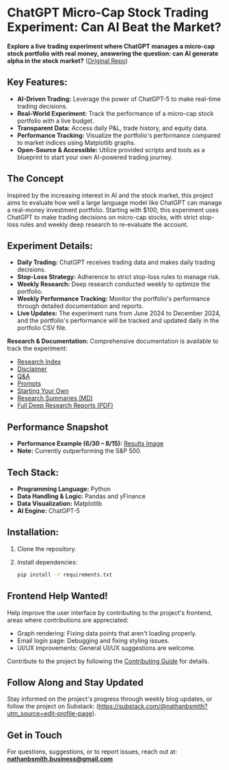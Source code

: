 # ChatGPT Micro-Cap Stock Trading Experiment: Can AI Beat the Market?

**Explore a live trading experiment where ChatGPT manages a micro-cap stock portfolio with real money, answering the question: can AI generate alpha in the stock market?** ([Original Repo](https://github.com/LuckyOne7777/ChatGPT-Micro-Cap-Experiment))

## Key Features:

*   **AI-Driven Trading:** Leverage the power of ChatGPT-5 to make real-time trading decisions.
*   **Real-World Experiment:** Track the performance of a micro-cap stock portfolio with a live budget.
*   **Transparent Data:** Access daily P&L, trade history, and equity data.
*   **Performance Tracking:** Visualize the portfolio's performance compared to market indices using Matplotlib graphs.
*   **Open-Source & Accessible:** Utilize provided scripts and tools as a blueprint to start your own AI-powered trading journey.

## The Concept

Inspired by the increasing interest in AI and the stock market, this project aims to evaluate how well a large language model like ChatGPT can manage a real-money investment portfolio. Starting with $100, this experiment uses ChatGPT to make trading decisions on micro-cap stocks, with strict stop-loss rules and weekly deep research to re-evaluate the account.

## Experiment Details:

*   **Daily Trading:** ChatGPT receives trading data and makes daily trading decisions.
*   **Stop-Loss Strategy:** Adherence to strict stop-loss rules to manage risk.
*   **Weekly Research:** Deep research conducted weekly to optimize the portfolio.
*   **Weekly Performance Tracking:** Monitor the portfolio's performance through detailed documentation and reports.
*   **Live Updates:** The experiment runs from June 2024 to December 2024, and the portfolio's performance will be tracked and updated daily in the portfolio CSV file.

**Research & Documentation:** Comprehensive documentation is available to track the experiment:

*   [Research Index](https://github.com/LuckyOne7777/ChatGPT-Micro-Cap-Experiment/blob/main/Experiment%20Details/Deep%20Research%20Index.md)
*   [Disclaimer](https://github.com/LuckyOne7777/ChatGPT-Micro-Cap-Experiment/blob/main/Experiment%20Details/Disclaimer.md)
*   [Q&A](https://github.com/LuckyOne7777/ChatGPT-Micro-Cap-Experiment/blob/main/Experiment%20Details/Q%26A.md)
*   [Prompts](https://github.com/LuckyOne7777/ChatGPT-Micro-Cap-Experiment/blob/main/Experiment%20Details/Prompts.md)
*   [Starting Your Own](https://github.com/LuckyOne7777/ChatGPT-Micro-Cap-Experiment/blob/main/Start%20Your%20Own/README.md)
*   [Research Summaries (MD)](https://github.com/LuckyOne7777/ChatGPT-Micro-Cap-Experiment/tree/main/Weekly%20Deep%20Research%20(MD))
*   [Full Deep Research Reports (PDF)](https://github.com/LuckyOne7777/ChatGPT-Micro-Cap-Experiment/tree/main/Weekly%20Deep%20Research%20(PDF))

## Performance Snapshot

*   **Performance Example (6/30 – 8/15):** [Results Image](%286-30%20-%208-15%29%20Results.png)
*   **Note:** Currently outperforming the S&P 500.

## Tech Stack:

*   **Programming Language:** Python
*   **Data Handling & Logic:** Pandas and yFinance
*   **Data Visualization:** Matplotlib
*   **AI Engine:** ChatGPT-5

## Installation:

1.  Clone the repository.
2.  Install dependencies:

    ```bash
    pip install -r requirements.txt
    ```

## Frontend Help Wanted!

Help improve the user interface by contributing to the project's frontend, areas where contributions are appreciated:

*   Graph rendering: Fixing data points that aren't loading properly.
*   Email login page: Debugging and fixing styling issues.
*   UI/UX improvements: General UI/UX suggestions are welcome.

Contribute to the project by following the [Contributing Guide](https://github.com/LuckyOne7777/ChatGPT-Portfolio-Overhaul/blob/main/CONTRIBUTING.md) for details.

## Follow Along and Stay Updated

Stay informed on the project's progress through weekly blog updates, or follow the project on Substack: (https://substack.com/@nathanbsmith?utm_source=edit-profile-page).

## Get in Touch

For questions, suggestions, or to report issues, reach out at: **nathanbsmith.business@gmail.com**